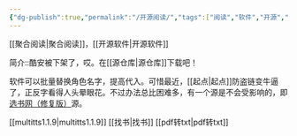 ```yaml
---
{"dg-publish":true,"permalink":"/开源阅读/","tags":["阅读","软件","开源","资源"],"noteIcon":""}
---
```



[[聚合阅读\|聚合阅读]]，[[开源软件\|开源软件]]



简介::酷安被下架了，哎。在[[源仓库\|源仓库]]下载吧！

软件可以批量替换角色名字，提高代入。可惜最近，[[起点\|起点]]防盗链变牛逼了，正反字看得人头晕眼花。不过办法总比困难多，有一个源是不会受影响的，即[选书网（修复版）](https://t.me/c/1798537369/598)源。

[[multitts1.1.9\|multitts1.1.9]]
[[找书\|找书]]
[[pdf转txt\|pdf转txt]]

